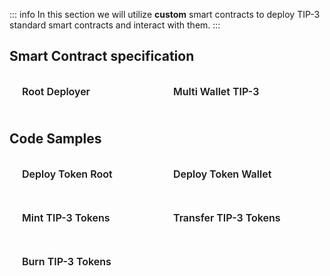 ::: info
In this section we will utilize **custom** smart contracts to deploy TIP-3 standard smart contracts and interact with them.
:::

## Smart Contract specification  
<div class="sections-container">
  <div class="bridge-section-row">
    <a href="/Deployments/Contracts/RootDeployer.html">
      <span class="bridge-section">Root Deployer</span>
    </a>
    <a href="/Deployments/Contracts/MultiWalletTIP3.html">
      <span class="bridge-section">Multi Wallet TIP-3</span>
    </a>
  </div>
</div>

## Code Samples
<div class="sections-container">
  <div class="bridge-section-row">
    <a href="/Deployments/Internal/TokenRoot.html">
      <span class="bridge-section">Deploy Token Root</span>
    </a>
    <a href="/Deployments/Internal/TokenWallet.html">
      <span class="bridge-section">Deploy Token Wallet</span>
    </a>
  </div>
  <div class="bridge-section-row">
    <a href="/Deployments/Internal/Mint.html">
      <span class="bridge-section">Mint TIP-3 Tokens</span>
    </a>
    <a href="/Deployments/Internal/Transfer.html">
      <span class="bridge-section">Transfer TIP-3 Tokens</span>
    </a>
  </div>
    <div class="bridge-section-row">
    <a href="/Deployments/Internal/Burn.html">
      <span class="bridge-section">Burn TIP-3 Tokens</span>
    </a>
  </div>
</div>

<style>
.bridge-section-row {
  display: flex;
  flex-wrap: wrap;
  justify-content: space-between;
  margin : 10px;
  cursor: pointer;;

}

.sections-container a{
    flex : 1;
    text-decoration: none;
}
.bridge-section {
  background-color: var(--vp-c-bg-mute);
  transition: background-color 0.1s;
  width : 98%;
  display: flex;
  padding: 1rem 0 1rem 10px;
  border: 1px solid var(--vp-c-divider);
  border-radius: 8px;
  font-weight: 600;
  font-size: 16px;
  text-align: left;
  margin-bottom: 0.5rem;
}
</style>

